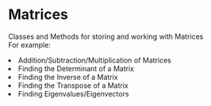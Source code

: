# Matrices
Classes and Methods for storing and working with Matrices<br/>
For example:<br/>
<li>Addition/Subtraction/Multiplication of Matrices</li>
<li>Finding the Determinant of a Matrix</li>
<li>Finding the Inverse of a Matrix</li>
<li>Finding the Transpose of a Matrix</li>
<li>Finding Eigenvalues/Eigenvectors</li>
